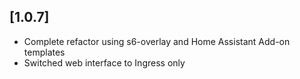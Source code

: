 ## [1.0.7]
- Complete refactor using s6-overlay and Home Assistant Add-on templates
- Switched web interface to Ingress only
